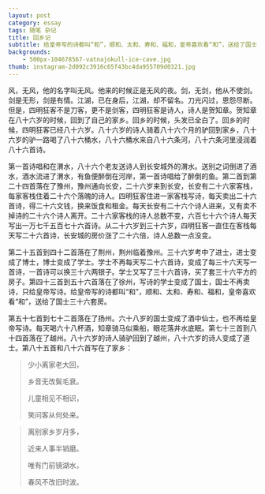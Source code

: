 ```yaml
---
layout: post
category: essay
tags: 随笔 杂记
title: 回乡记
subtitle: 给皇帝写的诗都叫“和”，顺和、太和、寿和、福和，皇帝喜欢看“和”，送给了国士三十六套房。
backgrounds:
    - 500px-104678567-vatnajokull-ice-cave.jpg
thumb: instagram-2d092c3916c65f43bc4da955709d0321.jpg
---
```


风，无风，他的名字叫无风。他来的时候正是无风的夜。剑，无剑，他从不使剑。剑是无形，剑是有情。江湖，已在身后，江湖，却不留名。刀光闪过，恩怨尽断。但是，四明狂客不是刀客，更不是剑客，四明狂客是诗人，诗人是贺知章。贺知章在八十六岁的时候，回到了自己的家乡。回乡的时候，头发已全白了。回乡的时候，四明狂客已经八十六岁。八十六岁的诗人骑着八十六个月的驴回到家乡，八十六岁的驴一路喝了八十六桶水，八十六桶水来自八十六条河，八十六条河里浸润着八十六首诗。

第一首诗唱和在渭水，八十六个老友送诗人到长安城外的渭水。送别之词倒进了酒水，酒水流进了渭水，有鱼便醉倒在河岸，第一首诗唱给了醉倒的鱼。第二首到第二十四首落在了豫州，豫州通向长安，二十六岁来到长安，长安有二十六家客栈，每家客栈住着二十六个落魄的诗人。四明狂客住进一家客栈写诗，每天卖出二十六首诗，得二十六文钱，换来饭食和租金。每天长安有二十六个诗人进来，又有卖不掉诗的二十六个诗人离开。二十六家客栈的诗人总数不变，六百七十六个诗人每天写出一万七千五百七十六首诗。从二十六岁到三十六岁，四明狂客一直住在客栈每天写二十六首诗，长安城的房价涨了二十六倍，诗人总数一点没变。

第二十五首到四十二首落在了荆州，荆州临着豫州。三十六岁考中了进士，进士变成了博士，博士变成了学士。学士不再每天写二十六首诗，变成了每三十六天写一首诗，一首诗可以换三十六两银子。学士又写了三十六首诗，买了套三十六平方的房子。第四十三首到五十六首落在了徐州，写诗的学士变成了国士，国士不再卖诗，只给皇帝写诗。给皇帝写的诗都叫“和”，顺和、太和、寿和、福和，皇帝喜欢看“和”，送给了国士三十六套房。

第五十七首到七十二首落在了扬州。六十八岁的国士变成了酒中仙士，也不再给皇帝写诗。每天喝六十八杯酒，知章骑马似乘船，眼花落井水底眠。第七十三首到八十四首落在了越州。八十六岁的诗人骑驴回到了越州，八十六岁的诗人变成了道士。第八十五首和八十六首写在了家乡：

> 少小离家老大回，
>
> 乡音无改鬓毛衰。
>
> 儿童相见不相识，
>
> 笑问客从何处来。


> 离别家乡岁月多，
>
> 近来人事半销磨。
>
> 唯有门前镜湖水，
>
> 春风不改旧时波。
